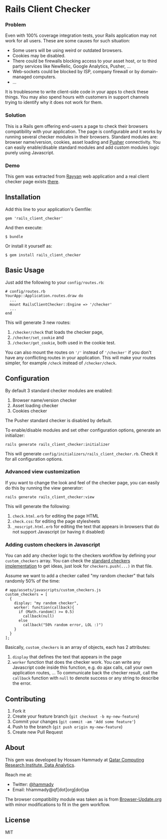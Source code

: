 # Rails Client Checker

### Problem
Even with 100% coverage integration tests, your Rails application may not work for all users. These are some causes for such situation:

- Some users will be using weird or outdated browsers.
- Cookies may be disabled.
- There could be firewalls blocking access to your asset host, or to third party services
like NewRelic, Google Analytics, Pusher, ...
- Web-sockets could be blocked by ISP, company firewall or by domain-managed computers.
- ...

It is troublesome to write client-side code
in your apps to check these things. You may also spend hours with customers in support
channels trying to identify why it does not work for them.

### Solution
This is a Rails gem offering end-users a page to check their browsers compatibility
with your application. The page is configurable and it works by running several checker modules in their browsers.
Standard modules are: browser name/version, cookies, asset loading and [Pusher](https://pusher.com) connectivity.
You can easily enable/disable standard modules and add custom modules logic purely using Javascript.

### Demo
This gem was extracted from [Rayyan](http://rayyan.qcri.org/) web application and a real client checker page exists [there](http://rayyan.qcri.org/check).


## Installation

Add this line to your application's Gemfile:

    gem 'rails_client_checker'

And then execute:

    $ bundle

Or install it yourself as:

    $ gem install rails_client_checker

## Basic Usage

Just add the following to your `config/routes.rb`:

    # config/routes.rb
    YourApp::Application.routes.draw do
      ...
      mount RailsClientChecker::Engine => '/checker'
      ...
    end

This will generate 3 new routes:

1. `/checker/check` that loads the checker page,
2. `/checker/set_cookie` and
3. `/checker/get_cookie`, both used in the cookie test.

You can also mount the routes on `'/'` instead of `'/checker'` if you don't have any conflicting routes in your application. This will make your routes simpler, for example `/check` instead of `/checker/check`.

## Configuration
By default 3 standard checker modules are enabled:

1. Browser name/version checker
2. Asset loading checker
3. Cookies checker

The Pusher standard checker is disabled by default.

To enable/disable modules and set other configuration options, generate an initializer:

    rails generate rails_client_checker:initializer

This will generate `config/initializers/rails_client_checker.rb`. Check it for all configuration options. 

### Advanced view customization
If you want to change the look and feel of the checker page, you can easily do this by running the view generator:

    rails generate rails_client_checker:view

This will generate the following:

1. `check.html.erb` for editing the page HTML
2. `check.css`: for editing the page stylesheets
3. `_noscript.html.erb` for editing the text that appears in browsers that do not support Javascript (or having it disabled)

### Adding custom checkers in Javascript
You can add any checker logic to the checkers workflow by defining your `custom_checkers` array.
You can check the [standard checkers implementation](https://github.com/hammady/rails_client_checker/blob/master/app/assets/javascripts/check.js) to get ideas, just look for `checkers.push(...)` in that file.

Assume we want to add a checker called "my random checker" that fails randomly 50% of the time:

    # app/assets/javascripts/custom_checkers.js
    custom_checkers = [
      {
        display: "my random checker",
        worker: function(callback){
          if (Math.random() >= 0.5)
            callback(null)
          else
            callback("50% random error, LOL :)")
        }
      }
    ];
    
Basically, `custom_checkers` is an array of objects, each has 2 attributes:

1. `display` that defines the text that appears in the page
2. `worker` function that does the checker work. You can write any Javascript code inside this function, e.g. do ajax calls, call your own application routes, ... To communicate back the checker result, call the `callback` function with `null` to denote success or any string to describe the error. 

## Contributing

1. Fork it
2. Create your feature branch (`git checkout -b my-new-feature`)
3. Commit your changes (`git commit -am 'Add some feature'`)
4. Push to the branch (`git push origin my-new-feature`)
5. Create new Pull Request

## About
This gem was developed by Hossam Hammady at [Qatar Computing Research Institute, Data Analytics](http://da.qcri.org).

Reach me at:

- Twitter: [@hammady](http://www.twitter.com/hammady)
- Email: hhammady@qf[dot]org[dot]qa

The browser compatibility module was taken as is from [Browser-Update.org](http://browser-update.org)
with minor modifications to fit in the gem workflow.

## License
MIT
